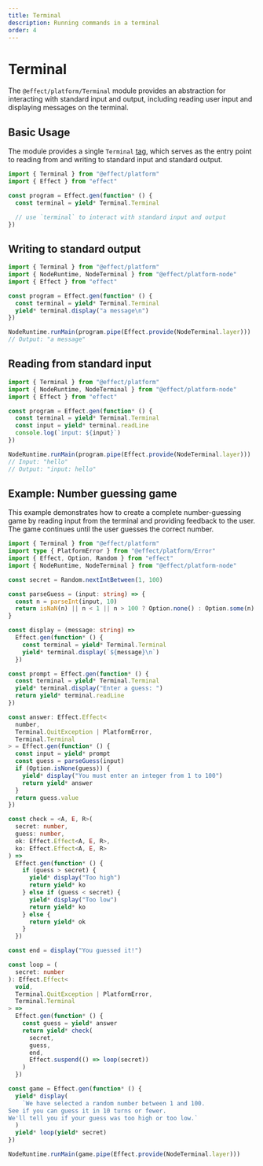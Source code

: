 ```yaml
---
title: Terminal
description: Running commands in a terminal
order: 4
---
```


# Terminal

The `@effect/platform/Terminal` module provides an abstraction for interacting with standard input and output, including reading user input and displaying messages on the terminal.

## Basic Usage

The module provides a single `Terminal` [tag](../context-management/services), which serves as the entry point to reading from and writing to standard input and standard output.

```ts twoslash
import { Terminal } from "@effect/platform"
import { Effect } from "effect"

const program = Effect.gen(function* () {
  const terminal = yield* Terminal.Terminal

  // use `terminal` to interact with standard input and output
})
```

## Writing to standard output

```ts twoslash
import { Terminal } from "@effect/platform"
import { NodeRuntime, NodeTerminal } from "@effect/platform-node"
import { Effect } from "effect"

const program = Effect.gen(function* () {
  const terminal = yield* Terminal.Terminal
  yield* terminal.display("a message\n")
})

NodeRuntime.runMain(program.pipe(Effect.provide(NodeTerminal.layer)))
// Output: "a message"
```

## Reading from standard input

```ts twoslash
import { Terminal } from "@effect/platform"
import { NodeRuntime, NodeTerminal } from "@effect/platform-node"
import { Effect } from "effect"

const program = Effect.gen(function* () {
  const terminal = yield* Terminal.Terminal
  const input = yield* terminal.readLine
  console.log(`input: ${input}`)
})

NodeRuntime.runMain(program.pipe(Effect.provide(NodeTerminal.layer)))
// Input: "hello"
// Output: "input: hello"
```

## Example: Number guessing game

This example demonstrates how to create a complete number-guessing game by reading input from the terminal and providing feedback to the user. The game continues until the user guesses the correct number.

```ts twoslash
import { Terminal } from "@effect/platform"
import type { PlatformError } from "@effect/platform/Error"
import { Effect, Option, Random } from "effect"
import { NodeRuntime, NodeTerminal } from "@effect/platform-node"

const secret = Random.nextIntBetween(1, 100)

const parseGuess = (input: string) => {
  const n = parseInt(input, 10)
  return isNaN(n) || n < 1 || n > 100 ? Option.none() : Option.some(n)
}

const display = (message: string) =>
  Effect.gen(function* () {
    const terminal = yield* Terminal.Terminal
    yield* terminal.display(`${message}\n`)
  })

const prompt = Effect.gen(function* () {
  const terminal = yield* Terminal.Terminal
  yield* terminal.display("Enter a guess: ")
  return yield* terminal.readLine
})

const answer: Effect.Effect<
  number,
  Terminal.QuitException | PlatformError,
  Terminal.Terminal
> = Effect.gen(function* () {
  const input = yield* prompt
  const guess = parseGuess(input)
  if (Option.isNone(guess)) {
    yield* display("You must enter an integer from 1 to 100")
    return yield* answer
  }
  return guess.value
})

const check = <A, E, R>(
  secret: number,
  guess: number,
  ok: Effect.Effect<A, E, R>,
  ko: Effect.Effect<A, E, R>
) =>
  Effect.gen(function* () {
    if (guess > secret) {
      yield* display("Too high")
      return yield* ko
    } else if (guess < secret) {
      yield* display("Too low")
      return yield* ko
    } else {
      return yield* ok
    }
  })

const end = display("You guessed it!")

const loop = (
  secret: number
): Effect.Effect<
  void,
  Terminal.QuitException | PlatformError,
  Terminal.Terminal
> =>
  Effect.gen(function* () {
    const guess = yield* answer
    return yield* check(
      secret,
      guess,
      end,
      Effect.suspend(() => loop(secret))
    )
  })

const game = Effect.gen(function* () {
  yield* display(
    `We have selected a random number between 1 and 100.
See if you can guess it in 10 turns or fewer.
We'll tell you if your guess was too high or too low.`
  )
  yield* loop(yield* secret)
})

NodeRuntime.runMain(game.pipe(Effect.provide(NodeTerminal.layer)))
```

